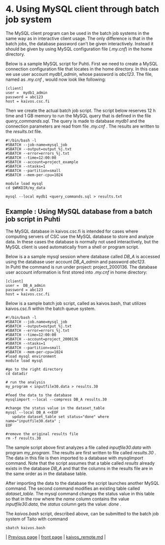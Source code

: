 # 4. Using MySQL client through batch job system

The MySQL client program can be used in the batch job systems in the same way as in interactive client usage. The only difference is that in the batch jobs, the database password can't be given interactively. Instead it should be given by using MySQL configuration file (_.my.cnf_) in the home directory.

Below is a sample MySQL script for Puhti. First we need to create a MySQL connection configuration file that locates in the home directory.  In this case we use user account _mydb1_admin_, whose password is _abc123_.  The file, named as _.my.cnf_ , would now look like following:
 
```text
[client]
user =  mydb1_admin
password = abc123
host = kaivos.csc.fi
```

Then we create the actual batch job script. The script below reserves 12 h time and 1 GB memory to run the MySQL query that is defined in the file _query_commands.sql_. The query is made to database _mydb1_ and the connection parameters are read from file _.my.cnf_ . The results are written to the _results.txt_ file.
```text
#!/bin/bash -l
#SBATCH --job-name=mysql_job
#SBATCH --output=output_%j.txt
#SBATCH --error=errors_%j.txt
#SBATCH --time=12:00:00
#SBATCH --account=project_example
#SBATCH --ntasks=1
#SBATCH --partition=small
#SBATCH --mem-per-cpu=1024

module load mysql
cd $WRKDIR/my_data

mysql --local mydb1 <query_commands.sql > results.txt
```
 
## Example : Using MySQL database from a batch job script in Puhti

The MySQL database in kaivos.csc.fi is intended for cases where computing servers of CSC use the MySQL database to store and analyze data. In these cases the database is normally not used interactively, but the MySQL client is used automatically from a shell or program script. 

Below is a a sample mysql session where database called _DB_A_ is accessed using the database user account _DB_A_admin_  and password _abc123_.  
In Puhti the command is run under project: project_2000136. The database user account information is first stored into _.my.cnf_ in home directory:

```text
[client]
user =  DB_A_admin
password = abc123
host = kaivos.csc.fi
```

Below is a sample batch job script, called as kaivos.bash,  that utilizes kaivos.csc.fi within the batch queue system.

```text
#!/bin/bash -l
#SBATCH --job.name=mysql_job
#SBATCH --output=output_%j.txt
#SBATCH --error=errors_%j.txt
#SBATCH --time=12:00:00
#SBATCH --account=project_2000136
#SBATCH --ntasks=1
#SBATCH --partition=small
#SBATCH --mem-per-cpu=1024
#load mysql environment
module load mysql

#go to the right directory
cd datadir

# run the analysis
my_program < inputfile30.data > results.30

#feed the data to the database
mysqlimport --local --compress DB_A results.30

#change the status value in the dataset_table
mysql --local DB_A <<EOF
   update dataset_table set status="done" where name="inputfile30.data" ;
EOF

#remove the original results file
rm -f results.30

```

The sample script above first analyzes a file called _inputfile30.data_ with program _my_program_. The results are first written to file called _results.30_ . The data in this file is then imported to a database with _mysqlimport_ command. Note that the script assumes that a table called _results_ already exists in the database _DB_A_ and that the columns in the results file are in the same order as in the database table.

After importing the data to the database the script launches another MySQL command. The second command modifies an existing table called _dataset_table_. The mysql command changes the status value in this table so that in the row where the _name_ column contains the value _inputfile30.data_, the _status_ column gets the value:  _done_ .

The _kaivos.bash_ script, described above, can be submitted to the batch job system of Taito with command
```text
sbatch kaivos.bash
```

| [Previous page](kaivos_import.md) | [front page](kaivos.md) | [kaivos_remote.md](kaivos_remote.md) |
